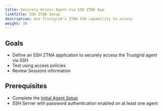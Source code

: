 ```yaml
---
title: Securely Access Agent via SSH ZTNA App
linkTitle: SSH ZTNA Setup
description: Use Trustgrid's ZTNA SSH capability to access 
weight: 30
---
```


## Goals
- Define an SSH ZTNA application to securely access the Trustgrid agent via SSH
- Test using access policies
- Review Sessions information

## Prerequisites
- Complete the [Initial Agent Setup](/getting-started/trial/base-setup)
- SSH Server with password authentication enabled on at least one agent


